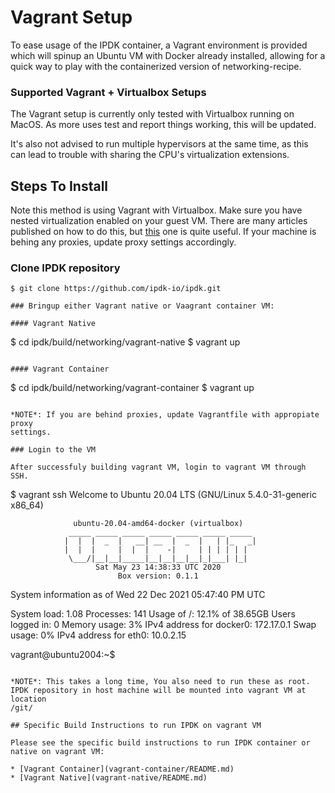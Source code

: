 # Vagrant Setup

To ease usage of the IPDK container, a Vagrant environment is provided
which will spinup an Ubuntu VM with Docker already installed, allowing for a
quick way to play with the containerized version of networking-recipe.

### Supported Vagrant + Virtualbox Setups

The Vagrant setup is currently only tested with Virtualbox running on MacOS. As
more uses test and report things working, this will be updated.

It's also not advised to run multiple hypervisors at the same time, as this can lead
to trouble with sharing the CPU's virtualization extensions.

## Steps To Install

Note this method is using Vagrant with Virtualbox. Make sure you have nested
virtualization enabled on your guest VM. There are many articles published on
how to do this, but [this](https://stackoverflow.com/questions/54251855/virtualbox-enable-nested-vtx-amd-v-greyed-out)
one is quite useful. If your machine is behing any proxies, update proxy
settings accordingly.


### Clone IPDK repository
```
$ git clone https://github.com/ipdk-io/ipdk.git

### Bringup either Vagrant native or Vaagrant container VM:

#### Vagrant Native
```
$ cd ipdk/build/networking/vagrant-native
$ vagrant up
```

#### Vagrant Container
```
$ cd ipdk/build/networking/vagrant-container
$ vagrant up
```

*NOTE*: If you are behind proxies, update Vagrantfile with appropiate proxy
settings.

### Login to the VM

After successfuly building vagrant VM, login to vagrant VM through SSH.
```
$ vagrant ssh
Welcome to Ubuntu 20.04 LTS (GNU/Linux 5.4.0-31-generic x86_64)

                  ubuntu-20.04-amd64-docker (virtualbox)
                 _____ _____ _____ _____ _____ _____ _____
                |  |  |  _  |   __| __  |  _  |   | |_   _|
                |  |  |     |  |  |    -|     | | | | | |
                 \___/|__|__|_____|__|__|__|__|_|___| |_|
                       Sat May 23 14:38:33 UTC 2020
                            Box version: 0.1.1

  System information as of Wed 22 Dec 2021 05:47:40 PM UTC

  System load:  1.08               Processes:                141
  Usage of /:   12.1% of 38.65GB   Users logged in:          0
  Memory usage: 3%                 IPv4 address for docker0: 172.17.0.1
  Swap usage:   0%                 IPv4 address for eth0:    10.0.2.15

vagrant@ubuntu2004:~$
```

*NOTE*: This takes a long time, You also need to run these as root.
IPDK repository in host machine will be mounted into vagrant VM at location
/git/

## Specific Build Instructions to run IPDK on vagrant VM

Please see the specific build instructions to run IPDK container or native on vagrant VM:

* [Vagrant Container](vagrant-container/README.md)
* [Vagrant Native](vagrant-native/README.md)
